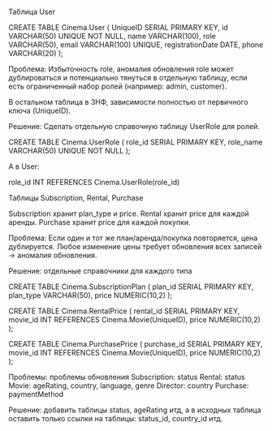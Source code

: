 Таблица User

CREATE TABLE Cinema.User (
UniqueID SERIAL PRIMARY KEY,
id VARCHAR(50) UNIQUE NOT NULL,
name VARCHAR(100),
role VARCHAR(50),
email VARCHAR(100) UNIQUE,
registrationDate DATE,
phone VARCHAR(20)
);

Проблема: Избыточность role, аномалия обновления
role может дублироваться и потенциально тянуться в отдельную таблицу, если есть ограниченный набор ролей (например: admin, customer).

В остальном таблица в 3НФ, зависимости полностью от первичного ключа (UniqueID).

Решение:
Сделать отдельную справочную таблицу UserRole для ролей.

CREATE TABLE Cinema.UserRole (
role_id SERIAL PRIMARY KEY,
role_name VARCHAR(50) UNIQUE NOT NULL
);

А в User:

role_id INT REFERENCES Cinema.UserRole(role_id)

Таблицы Subscription, Rental, Purchase

Subscription хранит plan_type и price.
Rental хранит price для каждой аренды.
Purchase хранит price для каждой покупки.

Проблема:
Если один и тот же план/аренда/покупка повторяется, цена дублируется.
Любое изменение цены требует обновления всех записей → аномалия обновления.

Решение:
отдельные справочники для каждого типа

CREATE TABLE Cinema.SubscriptionPlan (
plan_id SERIAL PRIMARY KEY,
plan_type VARCHAR(50),
price NUMERIC(10,2)
);

CREATE TABLE Cinema.RentalPrice (
rental_id SERIAL PRIMARY KEY,
movie_id INT REFERENCES Cinema.Movie(UniqueID),
price NUMERIC(10,2)
);

CREATE TABLE Cinema.PurchasePrice (
purchase_id SERIAL PRIMARY KEY,
movie_id INT REFERENCES Cinema.Movie(UniqueID),
price NUMERIC(10,2)
);

Проблемы: проблемы обновления
Subscription: status
Rental: status
Movie: ageRating, country, language, genre
Director: country
Purchase: paymentMethod

Решение: добавить таблицы status, ageRating итд, а в исходных таблица оставить только ссылки на таблицы: status_id, country_id итд.


